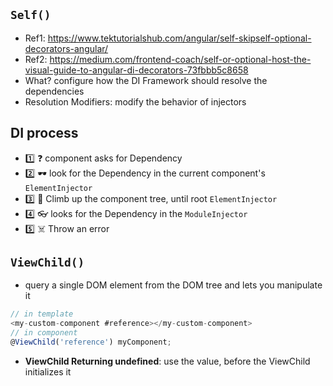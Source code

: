 ## `Self()`
- Ref1: https://www.tektutorialshub.com/angular/self-skipself-optional-decorators-angular/
- Ref2: https://medium.com/frontend-coach/self-or-optional-host-the-visual-guide-to-angular-di-decorators-73fbbb5c8658
- What? configure how the DI Framework should resolve the dependencies
- Resolution Modifiers: modify the behavior of injectors

## DI process
* :one: ❓ component asks for Dependency
* :two: 🕶️ look for the Dependency in the current component's `ElementInjector`
* :three: 🧗 Climb up the component tree, until root `ElementInjector`
* :four: 👓 looks for the Dependency in the `ModuleInjector`
* :five: ☠️ Throw an error

## `ViewChild()`
* query a single DOM element from the DOM tree and lets you manipulate it
```js
// in template
<my-custom-component #reference></my-custom-component>
// in component
@ViewChild('reference') myComponent;
```

* __ViewChild Returning undefined__: use the value, before the ViewChild initializes it
